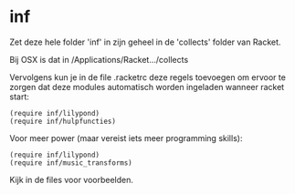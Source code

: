 inf
===

Zet deze hele folder 'inf' in zijn geheel in de 'collects' folder van Racket.

Bij OSX is dat in /Applications/Racket.../collects

Vervolgens kun je in de file .racketrc deze regels toevoegen om ervoor te zorgen dat deze modules automatisch worden ingeladen wanneer racket start:

    (require inf/lilypond)
    (require inf/hulpfuncties)

Voor meer power (maar vereist iets meer programming skills):

    (require inf/lilypond)
    (require inf/music_transforms)

Kijk in de files voor voorbeelden.


